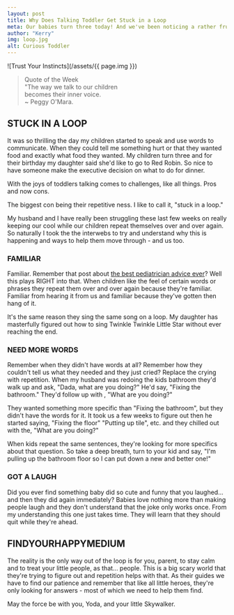 ```yaml
---
layout: post
title: Why Does Talking Toddler Get Stuck in a Loop
meta: Our babies turn three today! And we've been noticing a rather frustrating pattern and here's what I found about why kids repeat themselves until you lose your mind.
author: "Kerry"
img: loop.jpg
alt: Curious Toddler
---
```


![Trust Your Instincts](/assets/{{ page.img }})

> Quote of the Week <br> "The way we talk to our children<br>becomes their inner voice.<br>~ Peggy O'Mara.

## STUCK IN A LOOP

It was so thrilling the day my children started to speak and use words to communicate. When they could tell me something hurt or that they wanted food and exactly what food they wanted. My children turn three and for their birthday my daughter said she'd like to go to Red Robin. So nice to have someone make the executive decision on what to do for dinner.

With the joys of toddlers talking comes to challenges, like all things. Pros and now cons.

The biggest con being their repetitive ness. I like to call it, "stuck in a loop."

My husband and I have really been struggling these last few weeks on really keeping our cool while our children repeat themselves over and over again. So naturally I took the the interwebs to try and understand why this is happening and ways to help them move through - and us too.

### FAMILIAR

Familiar. Remember that post about [the best pediatrician advice ever](http://www.mommafinds.com/2018/11/10/forecast-familiarity/)? Well this plays RIGHT into that. When children like the feel of certain words or phrases they repeat them over and over again because they're familiar. Familiar from hearing it from us and familiar because they've gotten then hang of it.

It's the same reason they sing the same song on a loop. My daughter has masterfully figured out how to sing Twinkle Twinkle Little Star without ever reaching the end.

### NEED MORE WORDS

Remember when they didn't have words at all? Remember how they couldn't tell us what they needed and they just cried? Replace the crying with repetition. When my husband was redoing the kids bathroom they'd walk up and ask, "Dada, what are you doing?" He'd say, "Fixing the bathroom." They'd follow up with , "What are you doing?"

They wanted something more specific than "Fixing the bathroom", but they didn't have the words for it. It took us a few weeks to figure out then he started saying, "Fixing the floor" "Putting up tile", etc. and they chilled out with the, "What are you doing?"

When kids repeat the same sentences, they're looking for more specifics about that question. So take a deep breath, turn to your kid and say, "I'm pulling up the bathroom floor so I can put down a new and better one!"

### GOT A LAUGH

Did you ever find something baby did so cute and funny that you laughed... and then they did again immediately? Babies love nothing more than making people laugh and they don't understand that the joke only works once. From my understanding this one just takes time. They will learn that they should quit while they're ahead.

## FINDYOURHAPPYMEDIUM

The reality is the only way out of the loop is for you, parent, to stay calm and to treat your little people, as that... people. This is a big scary world that they're trying to figure out and repetition helps with that. As their guides we have to find our patience and remember that like all little heroes, they're only looking for answers - most of which we need to help them find.

May the force be with you, Yoda, and your little Skywalker.
